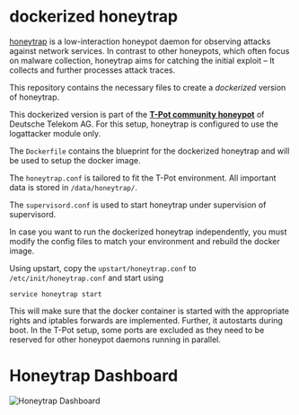 # dockerized honeytrap


[honeytrap](http://honeytrap.carnivore.it/) is a low-interaction honeypot daemon for observing attacks against network services. In contrast to other honeypots, which often focus on malware collection, honeytrap aims for catching the initial exploit – It collects and further processes attack traces.

This repository contains the necessary files to create a *dockerized* version of honeytrap. 

This dockerized version is part of the **[T-Pot community honeypot](http://dtag-dev-sec.github.io/)** of Deutsche Telekom AG. 
For this setup, honeytrap is configured to use the logattacker module only. 

The `Dockerfile` contains the blueprint for the dockerized honeytrap and will be used to setup the docker image.  

The `honeytrap.conf` is tailored to fit the T-Pot environment. All important data is stored in `/data/honeytrap/`.

The `supervisord.conf` is used to start honeytrap under supervision of supervisord. 


In case you want to run the dockerized honeytrap independently, you must modify the config files to match your environment and rebuild the docker image.

Using upstart, copy the `upstart/honeytrap.conf` to `/etc/init/honeytrap.conf` and start using

    service honeytrap start

This will make sure that the docker container is started with the appropriate rights and iptables forwards are implemented. Further, it autostarts during boot.
In the T-Pot setup, some ports are excluded as they need to be reserved for other honeypot daemons running in parallel.

# Honeytrap Dashboard

![Honeytrap Dashboard](https://raw.githubusercontent.com/dtag-dev-sec/honeytrap/master/doc/dashboard.png)

